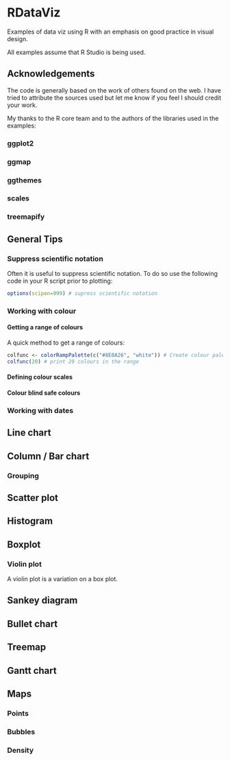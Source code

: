 # RDataViz
Examples of data viz using R with an emphasis on good practice in visual design.

All examples assume that R Studio is being used.

## Acknowledgements

The code is generally based on the work of others found on the web.  I have tried to attribute the sources used but let me know if you feel I should credit your work.

My thanks to the R core team and to the authors of the libraries used in the examples:

### ggplot2

### ggmap

### ggthemes

### scales

### treemapify





## General Tips

### Suppress scientific notation

Often it is useful to suppress scientific notation.  To do so use the following code in your R script prior to plotting:

```r
options(scipen=999) # supress scientific notation
```

### Working with colour

#### Getting a range of colours

A quick method to get a range of colours:

```r
colfunc <- colorRampPalette(c("#8E0A26", "white")) # Create colour palette between two colours
colfunc(20) # print 20 colours in the range
```

#### Defining colour scales



#### Colour blind safe colours



### Working with dates



## Line chart




## Column / Bar chart


### Grouping


## Scatter plot



## Histogram


## Boxplot


### Violin plot

A violin plot is a variation on a box plot.

## Sankey diagram


## Bullet chart



## Treemap


## Gantt chart

## Maps

### Points

### Bubbles

### Density






